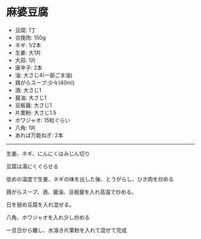 麻婆豆腐
======

- 豆腐: 1丁
- 合挽肉: 150g
- ネギ: 1/2本
- 生姜: 大1片
- 大蒜: 1片
- 唐辛子: 2本
- 油: 大さじ4(一部ごま油)
- 鶏がらスープ:少々(40ml)
- 酒: 大さじ1
- 醤油: 大さじ1
- 豆板醤: 大さじ1
- 片栗粉: 大さじ1.5
- ホワジャオ: 15粒ぐらい
- 八角: 1片
- あれば万能ねぎ: 2本

-------

生姜、ネギ、にんにくはみじん切り

豆腐は湯にくぐらせる

低めの温度で生姜、ネギの味を出した後、とうがらし、ひき肉を炒める

鶏がらスープ、酒、醤油、豆板醤を入れ高温で炒める。

日を弱め豆腐を入れ混ぜる。

八角、ホワジャオを入れ少し炒める

一旦日から離し、水溶き片栗粉を入れて混ぜて完成
